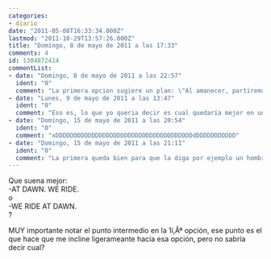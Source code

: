 ```yaml
---
categories:
- diario
date: "2011-05-08T16:33:34.000Z"
lastmod: "2011-10-29T13:57:26.000Z"
title: "Domingo, 8 de mayo de 2011 a las 17:33"
comments: 4
id: 1304872414
commentList:
- date: "Domingo, 8 de mayo de 2011 a las 22:57"
  ident: "0"
  comment: "La primera opcion sugiere un plan: \"Al amanecer, partiremos\" (Cabalgaremos/Montaremos, segun el medio)  \nLa segunda opcion sugiere una practica habitual \"Montamos al amanecer [habitualmente]\"  \n  \nSegun la idea que se quiera dar a entender seria mas apropiada una o la otra"
- date: "Lunes, 9 de mayo de 2011 a las 13:47"
  ident: "0"
  comment: "Eso es, lo que yo queria decir es cual quedaría mejor en un contexto epico, y casi que la 1í‚Âª esa pausa la hace bastante mas epica, A NO SER que previamente hubieras dicho otra frase corta, entonces quedaria mejor la 2í‚Âª (solo entonces), no?"
- date: "Domingo, 15 de mayo de 2011 a las 20:54"
  ident: "0"
  comment: "xDDDDDDDDDDDDDDDDDDDDDDDDDDDDDDDDDDDDDDdDDDDDDDDDDD"
- date: "Domingo, 15 de mayo de 2011 a las 21:11"
  ident: "0"
  comment: "La primera queda bien para que la diga por ejemplo un hombre serio que entra en la habitacion lo dice y se va. La segunda pega mas como respuesta a una pregunta, When do you ride? We ride at dawn"
---
```


Que suena mejor:  
-AT DAWN. WE RIDE.  
o  
-WE RIDE AT DAWN.  
?  
  
MUY importante notar el punto intermedio en la 1í‚Âª opción, ese punto es el que hace que me incline ligerameante hacía esa opción, pero no sabría decir cual?